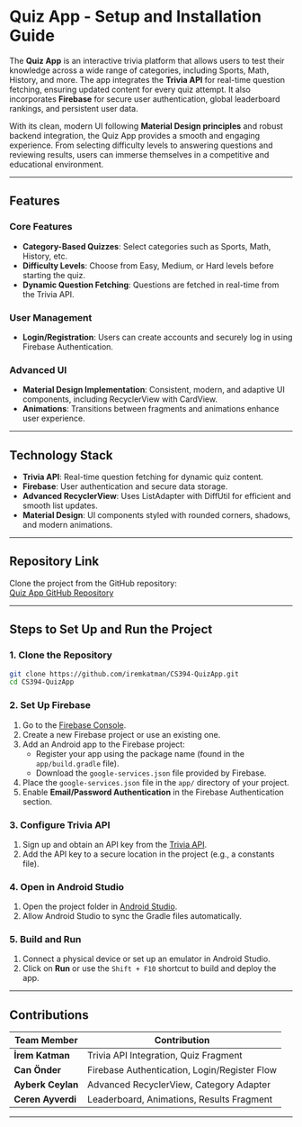 # Quiz App - Setup and Installation Guide

The **Quiz App** is an interactive trivia platform that allows users to test their knowledge across a wide range of categories, including Sports, Math, History, and more. The app integrates the **Trivia API** for real-time question fetching, ensuring updated content for every quiz attempt. It also incorporates **Firebase** for secure user authentication, global leaderboard rankings, and persistent user data.

With its clean, modern UI following **Material Design principles** and robust backend integration, the Quiz App provides a smooth and engaging experience. From selecting difficulty levels to answering questions and reviewing results, users can immerse themselves in a competitive and educational environment.

---

## Features

### Core Features
- **Category-Based Quizzes**: Select categories such as Sports, Math, History, etc.
- **Difficulty Levels**: Choose from Easy, Medium, or Hard levels before starting the quiz.
- **Dynamic Question Fetching**: Questions are fetched in real-time from the Trivia API.

### User Management
- **Login/Registration**: Users can create accounts and securely log in using Firebase Authentication.

### Advanced UI
- **Material Design Implementation**: Consistent, modern, and adaptive UI components, including RecyclerView with CardView.
- **Animations**: Transitions between fragments and animations enhance user experience.

---

## Technology Stack

- **Trivia API**: Real-time question fetching for dynamic quiz content.
- **Firebase**: User authentication and secure data storage.
- **Advanced RecyclerView**: Uses ListAdapter with DiffUtil for efficient and smooth list updates.
- **Material Design**: UI components styled with rounded corners, shadows, and modern animations.

---

## Repository Link

Clone the project from the GitHub repository:  
[Quiz App GitHub Repository](https://github.com/iremkatman/CS394-QuizApp.git)

---

## Steps to Set Up and Run the Project

### 1. Clone the Repository
```bash
git clone https://github.com/iremkatman/CS394-QuizApp.git
cd CS394-QuizApp
```

### 2. Set Up Firebase
1. Go to the [Firebase Console](https://console.firebase.google.com/).
2. Create a new Firebase project or use an existing one.
3. Add an Android app to the Firebase project:
   - Register your app using the package name (found in the `app/build.gradle` file).
   - Download the `google-services.json` file provided by Firebase.
4. Place the `google-services.json` file in the `app/` directory of your project.
5. Enable **Email/Password Authentication** in the Firebase Authentication section.

### 3. Configure Trivia API
1. Sign up and obtain an API key from the [Trivia API](https://triviaapi.com).
2. Add the API key to a secure location in the project (e.g., a constants file).

### 4. Open in Android Studio
1. Open the project folder in [Android Studio](https://developer.android.com/studio).
2. Allow Android Studio to sync the Gradle files automatically.

### 5. Build and Run
1. Connect a physical device or set up an emulator in Android Studio.
2. Click on **Run** or use the `Shift + F10` shortcut to build and deploy the app.

---

## Contributions

| Team Member      | Contribution                                |
|------------------|--------------------------------------------|
| **İrem Katman**     | Trivia API Integration, Quiz Fragment       |
| **Can Önder**     | Firebase Authentication, Login/Register Flow |
| **Ayberk Ceylan**     | Advanced RecyclerView, Category Adapter     |
| **Ceren Ayverdi**     | Leaderboard, Animations, Results Fragment   |

---
